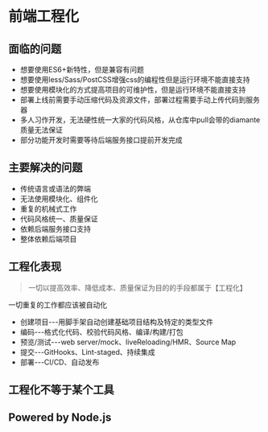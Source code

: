 # 前端工程化

## 面临的问题

- 想要使用ES6+新特性，但是兼容有问题
- 想要使用less/Sass/PostCSS增强css的编程性但是运行环境不能直接支持
- 想要使用模块化的方式提高项目的可维护性，但是运行环境不能直接支持
- 部署上线前需要手动压缩代码及资源文件，部署过程需要手动上传代码到服务器
- 多人习作开发，无法硬性统一大家的代码风格，从仓库中pull会带的diamante质量无法保证
- 部分功能开发时需要等待后端服务接口提前开发完成

## 主要解决的问题

- 传统语言或语法的弊端
- 无法使用模块化、组件化
- 重复的机械式工作
- 代码风格统一、质量保证
- 依赖后端服务接口支持
- 整体依赖后端项目

## 工程化表现

>一切以提高效率、降低成本、质量保证为目的的手段都属于【工程化】

一切重复的工作都应该被自动化

- 创建项目---用脚手架自动创建基础项目结构及特定的类型文件
- 编码---格式化代码、校验代码风格、编译/构建/打包
- 预览/测试---web server/mock、liveReloading/HMR、Source Map
- 提交---GitHooks、Lint-staged、持续集成
- 部署---CI/CD、自动发布

## 工程化不等于某个工具

## Powered by Node.js
